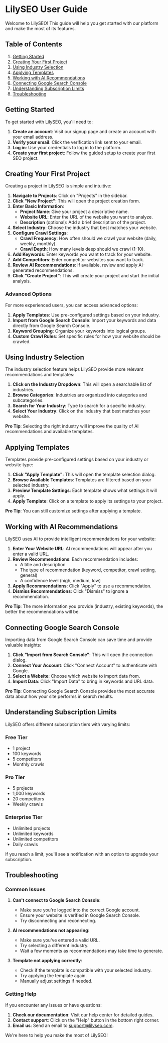 # LilySEO User Guide

Welcome to LilySEO! This guide will help you get started with our platform and make the most of its features.

## Table of Contents

1. [Getting Started](#getting-started)
2. [Creating Your First Project](#creating-your-first-project)
3. [Using Industry Selection](#using-industry-selection)
4. [Applying Templates](#applying-templates)
5. [Working with AI Recommendations](#working-with-ai-recommendations)
6. [Connecting Google Search Console](#connecting-google-search-console)
7. [Understanding Subscription Limits](#understanding-subscription-limits)
8. [Troubleshooting](#troubleshooting)

## Getting Started

To get started with LilySEO, you'll need to:

1. **Create an account**: Visit our signup page and create an account with your email address.
2. **Verify your email**: Click the verification link sent to your email.
3. **Log in**: Use your credentials to log in to the platform.
4. **Create your first project**: Follow the guided setup to create your first SEO project.

## Creating Your First Project

Creating a project in LilySEO is simple and intuitive:

1. **Navigate to Projects**: Click on "Projects" in the sidebar.
2. **Click "New Project"**: This will open the project creation form.
3. **Enter Basic Information**:
   - **Project Name**: Give your project a descriptive name.
   - **Website URL**: Enter the URL of the website you want to analyze.
   - **Description** (optional): Add a brief description of the project.
4. **Select Industry**: Choose the industry that best matches your website.
5. **Configure Crawl Settings**:
   - **Crawl Frequency**: How often should we crawl your website (daily, weekly, monthly).
   - **Crawl Depth**: How many levels deep should we crawl (1-10).
6. **Add Keywords**: Enter keywords you want to track for your website.
7. **Add Competitors**: Enter competitor websites you want to track.
8. **Review AI Recommendations**: If available, review and apply AI-generated recommendations.
9. **Click "Create Project"**: This will create your project and start the initial analysis.

### Advanced Options

For more experienced users, you can access advanced options:

1. **Apply Templates**: Use pre-configured settings based on your industry.
2. **Import from Google Search Console**: Import your keywords and data directly from Google Search Console.
3. **Keyword Grouping**: Organize your keywords into logical groups.
4. **Custom Crawl Rules**: Set specific rules for how your website should be crawled.

## Using Industry Selection

The industry selection feature helps LilySEO provide more relevant recommendations and templates:

1. **Click on the Industry Dropdown**: This will open a searchable list of industries.
2. **Browse Categories**: Industries are organized into categories and subcategories.
3. **Search for Your Industry**: Type to search for a specific industry.
4. **Select Your Industry**: Click on the industry that best matches your website.

**Pro Tip**: Selecting the right industry will improve the quality of AI recommendations and available templates.

## Applying Templates

Templates provide pre-configured settings based on your industry or website type:

1. **Click "Apply Template"**: This will open the template selection dialog.
2. **Browse Available Templates**: Templates are filtered based on your selected industry.
3. **Preview Template Settings**: Each template shows what settings it will apply.
4. **Apply Template**: Click on a template to apply its settings to your project.

**Pro Tip**: You can still customize settings after applying a template.

## Working with AI Recommendations

LilySEO uses AI to provide intelligent recommendations for your website:

1. **Enter Your Website URL**: AI recommendations will appear after you enter a valid URL.
2. **Review Recommendations**: Each recommendation includes:
   - A title and description
   - The type of recommendation (keyword, competitor, crawl setting, general)
   - A confidence level (high, medium, low)
3. **Apply Recommendations**: Click "Apply" to use a recommendation.
4. **Dismiss Recommendations**: Click "Dismiss" to ignore a recommendation.

**Pro Tip**: The more information you provide (industry, existing keywords), the better the recommendations will be.

## Connecting Google Search Console

Importing data from Google Search Console can save time and provide valuable insights:

1. **Click "Import from Search Console"**: This will open the connection dialog.
2. **Connect Your Account**: Click "Connect Account" to authenticate with Google.
3. **Select a Website**: Choose which website to import data from.
4. **Import Data**: Click "Import Data" to bring in keywords and URL data.

**Pro Tip**: Connecting Google Search Console provides the most accurate data about how your site performs in search results.

## Understanding Subscription Limits

LilySEO offers different subscription tiers with varying limits:

### Free Tier
- 1 project
- 100 keywords
- 5 competitors
- Monthly crawls

### Pro Tier
- 5 projects
- 1,000 keywords
- 20 competitors
- Weekly crawls

### Enterprise Tier
- Unlimited projects
- Unlimited keywords
- Unlimited competitors
- Daily crawls

If you reach a limit, you'll see a notification with an option to upgrade your subscription.

## Troubleshooting

### Common Issues

1. **Can't connect to Google Search Console**:
   - Make sure you're logged into the correct Google account.
   - Ensure your website is verified in Google Search Console.
   - Try disconnecting and reconnecting.

2. **AI recommendations not appearing**:
   - Make sure you've entered a valid URL.
   - Try selecting a different industry.
   - Wait a few moments as recommendations may take time to generate.

3. **Template not applying correctly**:
   - Check if the template is compatible with your selected industry.
   - Try applying the template again.
   - Manually adjust settings if needed.

### Getting Help

If you encounter any issues or have questions:

1. **Check our documentation**: Visit our help center for detailed guides.
2. **Contact support**: Click on the "Help" button in the bottom right corner.
3. **Email us**: Send an email to support@lilyseo.com.

We're here to help you make the most of LilySEO! 